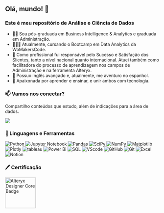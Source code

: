 ## Olá, mundo! 🔭 

### Este é meu repositório de Análise e Ciência de Dados

- 👨‍💻 Sou pós-graduada em Business Intelligence & Analytics e graduada em Administração. 
- 👩🏻‍🚀 Atualmente, cursando o Bootcamp em Data Analytics da WoMakersCode.
- 🌱 Como profissional fui responsável pelo Sucesso e Satisfação dos Slientes, tanto a nível nacional quanto internacional. Atuei também como facilitadora do processo de aprendizagem nos campos de Administração e na ferramenta Alteryx.
- 🌱 Possuo inglês avançado e, atualmente, me aventuro no espanhol.
- 🔭 Apaixonada por aprender e ensinar, e unir ambos com tecnologia.

### 📫 Vamos nos conectar?

Compartilho conteúdos que estudo, além de indicações para a área de dados. 

<a href="https://www.linkedin.com/in/alexia-ssantos/" rel="nofollow"><img src="https://img.shields.io/badge/LinkedIn-0077B5?style=for-the-badge&logo=linkedin&logoColor=white"></a>


### 🤖 Linguagens e Ferramentas

![Python](https://img.shields.io/badge/python-3670A0?style=for-the-badge&logo=python&logoColor=ffdd54)
![Jupyter Notebook](https://img.shields.io/badge/jupyter-%23FA0F00.svg?style=for-the-badge&logo=jupyter&logoColor=white)
![Pandas](https://img.shields.io/badge/Pandas-2C2D72?style=for-the-badge&logo=pandas&logoColor=white)
![SciPy](https://img.shields.io/badge/SciPy-%230C55A5.svg?style=for-the-badge&logo=scipy&logoColor=%white)
![NumPy](https://img.shields.io/badge/Numpy-777BB4?style=for-the-badge&logo=numpy&logoColor=white)
![Matplotlib](https://img.shields.io/badge/Matplotlib-%23ffffff.svg?style=for-the-badge&logo=Matplotlib&logoColor=black)
![Plotly](https://img.shields.io/badge/Plotly-%233F4F75.svg?style=for-the-badge&logo=plotly&logoColor=white)
![tableau](https://img.shields.io/badge/Tableau-E97627?style=for-the-badge&logo=Tableau&logoColor=white)
![Power Bi](https://img.shields.io/badge/power_bi-F2C811?style=for-the-badge&logo=powerbi&logoColor=black)
![SQL](https://img.shields.io/badge/Microsoft%20SQL%20Server-CC2927?style=for-the-badge&logo=microsoft%20sql%20server&logoColor=white)
![VScode](https://img.shields.io/badge/VSCode-0078D4?style=for-the-badge&logo=visual%20studio%20code&logoColor=white)
![GitHub](https://img.shields.io/badge/GitHub-100000?style=for-the-badge&logo=github&logoColor=white)
![Git](https://img.shields.io/badge/GIT-E44C30?style=for-the-badge&logo=git&logoColor=white)
![Excel](https://img.shields.io/badge/Microsoft_Excel-217346?style=for-the-badge&logo=microsoft-excel&logoColor=white)
![Notion](https://img.shields.io/badge/Notion-000000?style=for-the-badge&logo=notion&logoColor=white)

### 🖊️ Certificação


<a href="https://www.credly.com/badges/c0805964-6faf-4910-a050-be3c71ebf95e/public_url"><img src="https://images.credly.com/size/340x340/images/14744318-8d6a-49c3-971d-6a4a0f524925/Certification_Designer_Core.png" alt="Alteryx Designer Core Badge" align="left" width="100px">
<br>
<br>
<br>
<br>
